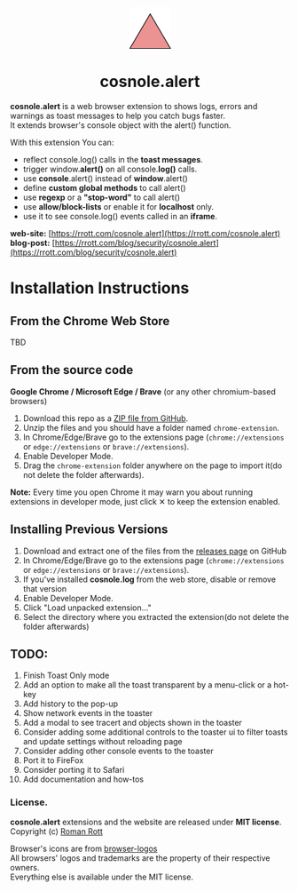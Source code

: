 <p align="center">
  <img src="https://github.com/rrott/cosnole.alert/raw/main/chrome-extension/cosnole.png" width="75" height="75"/>
</p>

<h1 align="center">cosnole.alert</h1>

**cosnole.alert** is a web browser extension to shows logs, errors and warnings as toast messages to help you catch bugs faster.  
It extends browser's console object with the alert() function.

With this extension You can:  

- reflect console.log() calls in the **toast messages**.  
- trigger window.**alert()** on all console.**log()** calls.  
- use **console**.alert() instead of **window**.alert()  
- define **custom global methods** to call alert()  
- use **regexp** or a **"stop-word"** to call alert()  
- use **allow/block-lists** or enable it for **localhost** only.  
- use it to see console.log() events called in an **iframe**.  

**web-site:** [https://rrott.com/cosnole.alert](https://rrott.com/cosnole.alert)  
**blog-post:** [https://rrott.com/blog/security/cosnole.alert](https://rrott.com/blog/security/cosnole.alert)  

# Installation Instructions

## From the Chrome Web Store
TBD
## From the source code
**Google Chrome / Microsoft Edge / Brave** (or any other chromium-based browsers)

1. Download this repo as a [ZIP file from GitHub](https://github.com/rrott/cosnole.alert/archive/refs/heads/main.zip).  
2. Unzip the files and you should have a folder named `chrome-extension`.  
3. In Chrome/Edge/Brave go to the extensions page (`chrome://extensions` or `edge://extensions` or `brave://extensions`).  
4. Enable Developer Mode.  
5. Drag the `chrome-extension` folder anywhere on the page to import it(do not delete the folder afterwards).  

**Note:** Every time you open Chrome it may warn you about running extensions in developer mode, just click &#10005; to keep the extension enabled.  

## Installing Previous Versions
1. Download and extract one of the files from the [releases page](https://github.com/rrott/cosnole.alert/releases) on GitHub
1. In Chrome/Edge/Brave go to the extensions page (`chrome://extensions` or `edge://extensions` or `brave://extensions`). 
1. If you've installed **cosnole.log** from the web store, disable or remove that version
1. Enable Developer Mode. 
1. Click "Load unpacked extension..."
1. Select the directory where you extracted the extension(do not delete the folder afterwards)

## TODO:
1. Finish Toast Only mode
2. Add an option to make all the toast transparent by a menu-click or a hot-key
3. Add history to the pop-up
4. Show network events in the toaster
5. Add a modal to see tracert and objects shown in the toaster
6. Consider adding some additional controls to the toaster ui to filter toasts and update settings without reloading page
7. Consider adding other console events to the toaster
8. Port it to FireFox
9. Consider porting it to Safari
10. Add documentation and how-tos


### License. 

**cosnole.alert** extensions and the website are released under **MIT license**.  
Copyright (c) [Roman Rott](https://rrott.com) 

Browser's icons are from [browser-logos](https://github.com/alrra/browser-logos)  
All browsers' logos and trademarks are the property of their respective owners.  
Everything else is available under the MIT license.
